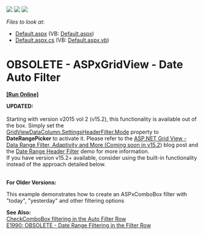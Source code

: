 <!-- default badges list -->
![](https://img.shields.io/endpoint?url=https://codecentral.devexpress.com/api/v1/VersionRange/134059565/15.1.3%2B)
[![](https://img.shields.io/badge/Open_in_DevExpress_Support_Center-FF7200?style=flat-square&logo=DevExpress&logoColor=white)](https://supportcenter.devexpress.com/ticket/details/E1950)
[![](https://img.shields.io/badge/📖_How_to_use_DevExpress_Examples-e9f6fc?style=flat-square)](https://docs.devexpress.com/GeneralInformation/403183)
<!-- default badges end -->
<!-- default file list -->
*Files to look at*:

* [Default.aspx](./CS/WebSite/Default.aspx) (VB: [Default.aspx](./VB/WebSite/Default.aspx))
* [Default.aspx.cs](./CS/WebSite/Default.aspx.cs) (VB: [Default.aspx.vb](./VB/WebSite/Default.aspx.vb))
<!-- default file list end -->
# OBSOLETE - ASPxGridView - Date Auto Filter
<!-- run online -->
**[[Run Online]](https://codecentral.devexpress.com/e1950)**
<!-- run online end -->


<p><strong>UPDATED:</strong><br><br>Starting with version v2015 vol 2 (v15.2), this functionality is available out of the box. Simply set the <a href="https://documentation.devexpress.com/#AspNet/DevExpressWebGridViewDataColumnHeaderFilterSettings_Modetopic">GridViewDataColumn.SettingsHeaderFilter.Mode</a> property to <strong>DateRangePicker</strong> to activate it. Please refer to the <a href="https://community.devexpress.com/blogs/aspnet/archive/2015/11/10/asp-net-grid-view-data-range-filter-adaptivity-and-more-coming-soon-in-v15-2.aspx">ASP.NET Grid View - Data Range Filter, Adaptivity and More (Coming soon in v15.2)</a> blog post and the <a href="http://demos.devexpress.com/ASPxGridViewDemos/Filtering/DateRangeHeaderFilter.aspx">Date Range Header Filter</a> demo for more information.<br>If you have version v15.2+ available, consider using the built-in functionality instead of the approach detailed below.</p>
<p><br><strong>For Older Versions:</strong></p>
<p>This example demonstrates how to create an ASPxComboBox filter with "today", "yesterday" and other filtering options</p>
<p><strong>See Also:</strong><br> <a href="https://www.devexpress.com/Support/Center/p/E2203">CheckComboBox filtering in the Auto Filter Row</a><br> <a href="https://www.devexpress.com/Support/Center/p/E1990">E1990: OBSOLETE - Date Range Filtering in the Filter Row</a></p>

<br/>



